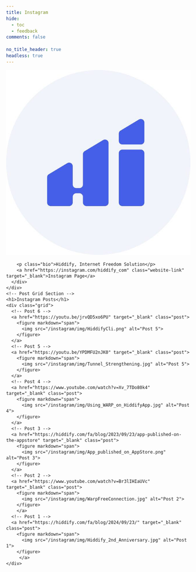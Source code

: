```yaml
---
title: Instagram
hide:
  - toc
  - feedback
comments: false

no_title_header: true
headless: true
---
```


<link rel="stylesheet" href="/instagram/styles.css">
 <div class="instagram">
    <!-- Profile Section -->
    <div class="profile-section">
      <div class="profile-picture">
        <img src="/instagram/img/HiddifyLogo.jpg" alt="Profile Picture">
     
 </div>
      <div class="profile-info">
        
        <p class="bio">Hiddify, Internet Freedom Solution</p>
        <a href="https://instagram.com/hiddify_com" class="website-link" target="_blank">Instagram Page</a>
      </div>
    </div>
    <!-- Post Grid Section -->
    <h1>Instagram Posts</h1>
    <div class="grid">
      <!-- Post 6 -->
      <a href="https://youtu.be/jrvQD5xo6PU" target="_blank" class="post">
        <figure markdown="span">
          <img src="/instagram/img/HiddifyCli.png" alt="Post 5">
        </figure>
      </a>
      <!-- Post 5 -->
      <a href="https://youtu.be/YPDMFU2nJK0" target="_blank" class="post">
        <figure markdown="span">
          <img src="/instagram/img/Tunnel_Strengthening.jpg" alt="Post 5">
        </figure>
      </a>
      <!-- Post 4 -->
      <a href="https://www.youtube.com/watch?v=Xv_7TDo80k4" target="_blank" class="post">
        <figure markdown="span">
          <img src="/instagram/img/Using_WARP_on_HiddifyApp.jpg" alt="Post 4">
        </figure>
      </a>
      <!-- Post 3 -->
      <a href="https://hiddify.com/fa/blog/2023/09/23/app-published-on-the-appstore" target="_blank" class="post">
        <figure markdown="span">
          <img src="/instagram/img/App_published_on_AppStore.png" alt="Post 3">
        </figure>
      </a>
      <!-- Post 2 -->
      <a href="https://www.youtube.com/watch?v=Br3lIHIaUVc" target="_blank" class="post">
        <figure markdown="span">
          <img src="/instagram/img/WarpFreeConnection.jpg" alt="Post 2">
        </figure>
        </a>
      <!-- Post 1 -->
      <a href="https://hiddify.com/fa/blog/2024/09/23/" target="_blank" class="post">
        <figure markdown="span">
          <img src="/instagram/img/Hiddify_2nd_Anniversary.jpg" alt="Post 1">
        </figure>
         </a>
    </div>
  </div>
